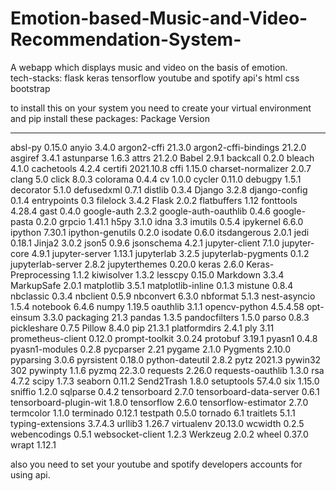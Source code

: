 # Emotion-based-Music-and-Video-Recommendation-System-
A webapp which displays music and video on the basis of emotion.  
tech-stacks:
flask
keras
tensorflow
youtube and spotify api's
html css bootstrap

to install this on your system you need to create your virtual environment and pip install these packages:
Package                 Version
----------------------- ---------
absl-py                 0.15.0
anyio                   3.4.0
argon2-cffi             21.3.0
argon2-cffi-bindings    21.2.0
asgiref                 3.4.1
astunparse              1.6.3
attrs                   21.2.0
Babel                   2.9.1
backcall                0.2.0
bleach                  4.1.0
cachetools              4.2.4
certifi                 2021.10.8
cffi                    1.15.0
charset-normalizer      2.0.7
clang                   5.0
click                   8.0.3
colorama                0.4.4
cv                      1.0.0
cycler                  0.11.0
debugpy                 1.5.1
decorator               5.1.0
defusedxml              0.7.1
distlib                 0.3.4
Django                  3.2.8
django-config           0.1.4
entrypoints             0.3
filelock                3.4.2
Flask                   2.0.2
flatbuffers             1.12
fonttools               4.28.4
gast                    0.4.0
google-auth             2.3.2
google-auth-oauthlib    0.4.6
google-pasta            0.2.0
grpcio                  1.41.1
h5py                    3.1.0
idna                    3.3
imutils                 0.5.4
ipykernel               6.6.0
ipython                 7.30.1
ipython-genutils        0.2.0
isodate                 0.6.0
itsdangerous            2.0.1
jedi                    0.18.1
Jinja2                  3.0.2
json5                   0.9.6
jsonschema              4.2.1
jupyter-client          7.1.0
jupyter-core            4.9.1
jupyter-server          1.13.1
jupyterlab              3.2.5
jupyterlab-pygments     0.1.2
jupyterlab-server       2.8.2
jupyterthemes           0.20.0
keras                   2.6.0
Keras-Preprocessing     1.1.2
kiwisolver              1.3.2
lesscpy                 0.15.0
Markdown                3.3.4
MarkupSafe              2.0.1
matplotlib              3.5.1
matplotlib-inline       0.1.3
mistune                 0.8.4
nbclassic               0.3.4
nbclient                0.5.9
nbconvert               6.3.0
nbformat                5.1.3
nest-asyncio            1.5.4
notebook                6.4.6
numpy                   1.19.5
oauthlib                3.1.1
opencv-python           4.5.4.58
opt-einsum              3.3.0
packaging               21.3
pandas                  1.3.5
pandocfilters           1.5.0
parso                   0.8.3
pickleshare             0.7.5
Pillow                  8.4.0
pip                     21.3.1
platformdirs            2.4.1
ply                     3.11
prometheus-client       0.12.0
prompt-toolkit          3.0.24
protobuf                3.19.1
pyasn1                  0.4.8
pyasn1-modules          0.2.8
pycparser               2.21
pygame                  2.1.0
Pygments                2.10.0
pyparsing               3.0.6
pyrsistent              0.18.0
python-dateutil         2.8.2
pytz                    2021.3
pywin32                 302
pywinpty                1.1.6
pyzmq                   22.3.0
requests                2.26.0
requests-oauthlib       1.3.0
rsa                     4.7.2
scipy                   1.7.3
seaborn                 0.11.2
Send2Trash              1.8.0
setuptools              57.4.0
six                     1.15.0
sniffio                 1.2.0
sqlparse                0.4.2
tensorboard             2.7.0
tensorboard-data-server 0.6.1
tensorboard-plugin-wit  1.8.0
tensorflow              2.6.0
tensorflow-estimator    2.7.0
termcolor               1.1.0
terminado               0.12.1
testpath                0.5.0
tornado                 6.1
traitlets               5.1.1
typing-extensions       3.7.4.3
urllib3                 1.26.7
virtualenv              20.13.0
wcwidth                 0.2.5
webencodings            0.5.1
websocket-client        1.2.3
Werkzeug                2.0.2
wheel                   0.37.0
wrapt                   1.12.1

also you need to set your youtube and spotify developers accounts for using api.
